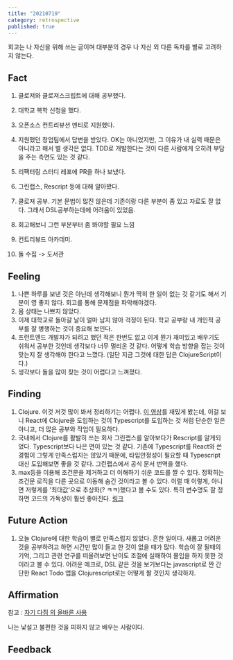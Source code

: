 ```yaml
---
title: "20210719"
category: retrospective
published: true
---
```

회고는 나 자신을 위해 쓰는 글이며 대부분의 경우 나 자신 외 다른 독자를 별로 고려하지 않는다.

## Fact

1. 클로져와 클로져스크립트에 대해 공부했다.
2. 대학교 복학 신청을 했다.
3. 오픈소스 컨트리뷰션 멘티로 지원했다.
4. 지원했던 창업팀에서 답변을 받았다. OK는 아니었지만, 그 이유가 내 실력 때문은 아니라고 해서 별 생각은 없다. TDD로 개발한다는 것이 다른 사람에게 오히려 부담을 주는 측면도 있는 것 같다.
5. 리팩터링 스터디 레포에 PR을 하나 보냈다.
6. 그린랩스, Rescript 등에 대해 알아봤다.

7. 클로져 공부. 기본 문법이 많진 않은데 기존이랑 다른 부분이 좀 있고 자료도 잘 없다. 그래서 DSL공부하는데에 어려움이 있었음.
8. 회고해보니 그런 부분부터 좀 봐야할 필요 느낌
9. 컨트리뷰드 아카데미.
10. 돌 수집 -> 도서관

## Feeling

1. 나쁜 하루를 보낸 것은 아닌데 생각해보니 뭔가 딱히 한 일이 없는 것 같기도 해서 기분이 영 좋지 않다. 회고를 통해 문제점을 파악해야겠다.
2. 몸 상태는 나쁘지 않았다.
3. 이제 대학교로 돌아갈 날이 얼마 남지 않아 걱정이 된다. 학교 공부랑 내 개인적 공부를 잘 병행하는 것이 중요해 보인다.
4. 프런트엔드 개발자가 되려고 했던 적은 한번도 없고 이게 뭔가 재미있고 배우기도 쉬워서 공부한 것인데 생각보다 너무 멀리온 것 같다. 어떻게 학습 방향을 잡는 것이 맞는지 잘 생각해야 한다고 느꼈다. (일단 지금 그것에 대한 답은 ClojureScript이다.)
5. 생각보다 돌을 많이 찾는 것이 어렵다고 느껴졌다.

## Finding

1. Clojure. 이것 저것 많이 봐서 정리하기는 어렵다. [이 영상](https://www.youtube.com/watch?v=Ug3UhInjrA8)를 재밌게 봤는데, 이걸 보니 React에 Clojure을 도입하는 것이 Typescript를 도입하는 것 처럼 단순한 일은 아니고, 더 많은 공부와 작업이 필요하다.
2. 국내에서 Clojure를 활발히 쓰는 회사 그린랩스를 알아보다가 Rescript를 알게되었다. Typescript보다 나은 면이 있는 것 같다. 기존에 Typescript를 React와 쓴 경험이 그렇게 만족스럽지는 않았기 때문에, 타입안정성이 필요할 때 Typescript 대신 도입해보면 좋을 것 같다. 그린랩스에서 공식 문서 번역을 했다.
3. max등을 이용해 조건문을 제거하고 더 이해하기 쉬운 코드를 짤 수 있다. 정확히는 조건문 로직을 다른 곳으로 이동해 숨긴 것이라고 볼 수 있다. 이럴 때 이렇게, 아니면 저렇게를 '최대값'으로 추상화(? ㅋㅋ)했다고 볼 수도 있다. 특히 변수명도 잘 정하면 코드의 가독성이 훨씬 좋아진다. [링크](https://github.com/hannut91/refactoring/pull/7/commits/4aa6b220a98540eef65703b0c1fbc8ced08938c8)

## Future Action

1. 오늘 Clojure에 대한 학습이 별로 만족스럽지 않았다. 흔한 일이다. 새롭고 어려운 것을 공부하려고 하면 시간만 많이 들고 한 것이 없을 때가 많다. 학습이 잘 될때의 기억, 그리고 관련 연구를 떠올려보면 난이도 조절에 실패하여 몰입을 하지 못한 것이라고 볼 수 있다. 어려운 메크로, DSL 같은 것을 보기보다는 javascript로 짠 간단한 React Todo 앱을 Clojurescript로는 어떻게 짤 것인지 생각하자.

## Affirmation

참고 : [자기 다짐 의 올바른 사용](https://escapefromcoding.tistory.com/301)

나는 낯설고 불편한 것을 피하지 않고 배우는 사람이다.

## Feedback
